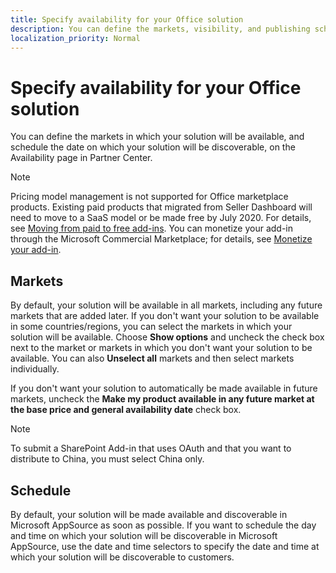 ```yaml
---
title: Specify availability for your Office solution
description: You can define the markets, visibility, and publishing schedule for your solution on the Pricing and availability page in Partner Center.
localization_priority: Normal
---
```


# Specify availability for your Office solution

You can define the markets in which your solution will be available, and schedule the date on which your solution will be discoverable, on the Availability page in Partner Center.

> [!NOTE] 
> Pricing model management is not supported for Office marketplace products. Existing paid products that migrated from Seller Dashboard will need to move to a SaaS model or be made free by July 2020. For details, see [Moving from paid to free add-ins](moving-from-paid-to-free-addins.md). You can monetize your add-in through the Microsoft Commercial Marketplace; for details, see [Monetize your add-in](monetize-addins-through-microsoft-commercial-marketplace.md). 

## Markets

By default, your solution will be available in all markets, including any future markets that are added later. If you don't want your solution to be available in some countries/regions, you can select the markets in which your solution will be available. Choose **Show options** and uncheck the check box next to the market or markets in which you don't want your solution to be available. You can also **Unselect all** markets and then select markets individually.

If you don't want your solution to automatically be made available in future markets, uncheck the **Make my product available in any future market at the base price and general availability date** check box.

> [!NOTE]
> To submit a SharePoint Add-in that uses OAuth and that you want to distribute to China, you must select China only.

## Schedule

By default, your solution will be made available and discoverable in Microsoft AppSource as soon as possible. If you want to schedule the day and time on which your solution will be discoverable in Microsoft AppSource, use the date and time selectors to specify the date and time at which your solution will be discoverable to customers. 
<!--Note that your solution will still be accessible via direct link in Microsoft AppSource prior to the release date.-->
<!--
If you choose not to make your solution discoverable in Microsoft AppSource, select the **Make my product hidden after release and accessible only by direct link** check box.
-->
<!--
> [!NOTE]
> If you’re submitting a freemium add-in or an add-in that requires the purchase of an additional external service, see the **Associated service purchase** option on the **Add-in setup** page. 
-->
